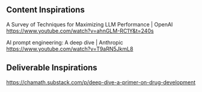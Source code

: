 ## Content Inspirations

A Survey of Techniques for Maximizing LLM Performance | OpenAI
https://www.youtube.com/watch?v=ahnGLM-RC1Y&t=240s

AI prompt engineering: A deep dive | Anthropic
https://www.youtube.com/watch?v=T9aRN5JkmL8

## Deliverable Inspirations

https://chamath.substack.com/p/deep-dive-a-primer-on-drug-development

